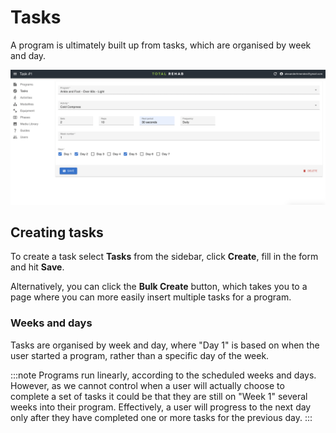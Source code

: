 # Tasks

A program is ultimately built up from tasks, which are organised by week and day.

![Create task](../static/img/create-task.png)

## Creating tasks

To create a task select **Tasks** from the sidebar, click **Create**, fill
in the form and hit **Save**.

Alternatively, you can click the **Bulk Create** button, which takes you to a
page where you can more easily insert multiple tasks for a program.

### Weeks and days

Tasks are organised by week and day, where "Day 1" is based on when the user
started a program, rather than a specific day of the week.

:::note
Programs run linearly, according to the scheduled weeks and days. However, as
we cannot control when a user will actually choose to complete a set of tasks it
could be that they are still on "Week 1" several weeks into their program.
Effectively, a user will progress to the next day only after they have completed
one or more tasks for the previous day.
:::
